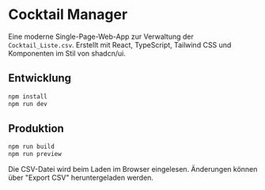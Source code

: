 # Cocktail Manager

Eine moderne Single-Page-Web-App zur Verwaltung der `Cocktail_Liste.csv`. Erstellt mit React, TypeScript, Tailwind CSS und Komponenten im Stil von shadcn/ui.

## Entwicklung

```bash
npm install
npm run dev
```

## Produktion

```bash
npm run build
npm run preview
```

Die CSV-Datei wird beim Laden im Browser eingelesen. Änderungen können über "Export CSV" heruntergeladen werden.
